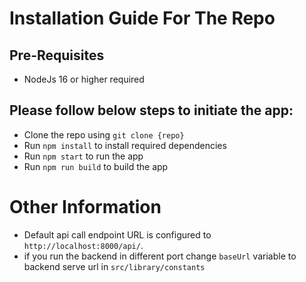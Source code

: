 # Installation Guide For The Repo

## Pre-Requisites
- NodeJs 16 or higher required

## Please follow below steps to initiate the app:

- Clone the repo using `git clone {repo}`
- Run `npm install` to install required dependencies
- Run `npm start` to run the app
- Run `npm run build` to build the app

# Other Information

- Default api call endpoint URL is configured to `http://localhost:8000/api/`. 
- if you run the backend in different port change `baseUrl` variable to backend serve url in `src/library/constants`

